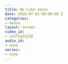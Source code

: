```yaml
---
title: Be Like Jesus
date: 2016-07-03 00:00:00 Z
categories:
- media
layout: sermon
video_id:
- un2lkgSZy5Q
audio_id:
- none
verses:
- none
---
```


